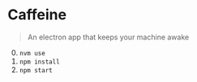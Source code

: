 # Caffeine
> An electron app that keeps your machine awake

  0. `nvm use`
  0. `npm install`
  0. `npm start`
